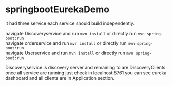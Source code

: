 # springbootEurekaDemo

it had three service each service should build independently.</br>

navigate Discoveryservice and run `mvn install` or directly run `mvn spring-boot:run` </br>
navigate orderservice and run `mvn install` or directly run `mvn spring-boot:run` </br>
navigate Userservice and run `mvn install` or directly run `mvn spring-boot:run` </br>

Discoveryservice is discovery server and remaining to are DiscoveryClients. </br>
once all service are running just check in localhost:8761 you can see eureka dashboard and all clients are in Application section.
